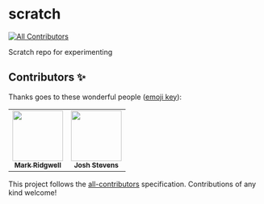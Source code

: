 # scratch
[![All Contributors](https://img.shields.io/badge/all_contributors-2-orange.svg?style=flat-square)](#contributors)

Scratch repo for experimenting

## Contributors ✨

Thanks goes to these wonderful people ([emoji key](https://allcontributors.org/docs/en/emoji-key)):

<!-- ALL-CONTRIBUTORS-LIST:START - Do not remove or modify this section -->
<!-- prettier-ignore-start -->
<!-- markdownlint-disable -->
<table>
  <tr>
    <td align="center"><a href="https://www.markridgwell.com/"><img src="https://avatars0.githubusercontent.com/u/1020430?v=4" width="100px;" alt=""/><br /><sub><b>Mark Ridgwell</b></sub></a></td>
    <td align="center"><a href="https://www.joshstevens.io"><img src="https://avatars0.githubusercontent.com/u/18472422?v=4" width="100px;" alt=""/><br /><sub><b>Josh Stevens</b></sub></a></td>
  </tr>
</table>

<!-- markdownlint-enable -->
<!-- prettier-ignore-end -->
<!-- ALL-CONTRIBUTORS-LIST:END -->

This project follows the [all-contributors](https://github.com/all-contributors/all-contributors) specification. Contributions of any kind welcome!